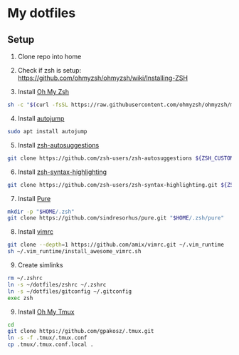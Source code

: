 # My dotfiles

## Setup
1. Clone repo into home

2. Check if zsh is setup: https://github.com/ohmyzsh/ohmyzsh/wiki/Installing-ZSH

3. Install [Oh My Zsh](https://github.com/ohmyzsh/ohmyzsh)
```bash
sh -c "$(curl -fsSL https://raw.githubusercontent.com/ohmyzsh/ohmyzsh/master/tools/install.sh)"
```

4. Install [autojump](https://github.com/wting/autojump)
```bash
sudo apt install autojump
```

5. Install [zsh-autosuggestions](https://github.com/zsh-users/zsh-autosuggestions)
```bash
git clone https://github.com/zsh-users/zsh-autosuggestions ${ZSH_CUSTOM:-~/.oh-my-zsh/custom}/plugins/zsh-autosuggestions
```

6. Install [zsh-syntax-highlighting](https://github.com/zsh-users/zsh-syntax-highlighting)
```bash
git clone https://github.com/zsh-users/zsh-syntax-highlighting.git ${ZSH_CUSTOM:-~/.oh-my-zsh/custom}/plugins/zsh-syntax-highlighting
```

7. Install [Pure](https://github.com/sindresorhus/pure)
```bash
mkdir -p "$HOME/.zsh"
git clone https://github.com/sindresorhus/pure.git "$HOME/.zsh/pure"
```

8. Install [vimrc](https://github.com/amix/vimrc)
```bash
git clone --depth=1 https://github.com/amix/vimrc.git ~/.vim_runtime
sh ~/.vim_runtime/install_awesome_vimrc.sh
```

9. Create simlinks
```bash
rm ~/.zshrc
ln -s ~/dotfiles/zshrc ~/.zshrc
ln -s ~/dotfiles/gitconfig ~/.gitconfig
exec zsh
```

9. Install [Oh My Tmux](https://github.com/gpakosz/.tmux)
```bash
cd
git clone https://github.com/gpakosz/.tmux.git
ln -s -f .tmux/.tmux.conf
cp .tmux/.tmux.conf.local .
```

